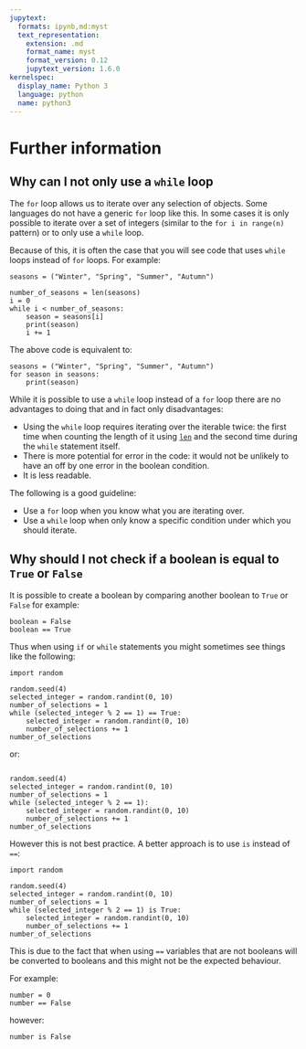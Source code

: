 ```yaml
---
jupytext:
  formats: ipynb,md:myst
  text_representation:
    extension: .md
    format_name: myst
    format_version: 0.12
    jupytext_version: 1.6.0
kernelspec:
  display_name: Python 3
  language: python
  name: python3
---
```


# Further information

## Why can I not only use a `while` loop

The `for` loop allows us to iterate over any selection of objects. Some
languages do not have a generic `for` loop like this. In some cases it is only
possible to iterate over a set of integers (similar to the `for i in range(n)`
pattern) or to only use a `while` loop.

Because of this, it is often the case that you will see code that uses `while`
loops instead of `for` loops. For example:

```{code-cell} ipython3
seasons = ("Winter", "Spring", "Summer", "Autumn")

number_of_seasons = len(seasons)
i = 0
while i < number_of_seasons:
    season = seasons[i]
    print(season)
    i += 1
```

The above code is equivalent to:

```{code-cell} ipython3
seasons = ("Winter", "Spring", "Summer", "Autumn")
for season in seasons:
    print(season)
```

While it is possible to use a `while` loop instead of a `for` loop there are no
advantages to doing that and in fact only disadvantages:

- Using the `while` loop requires iterating over the iterable twice: the first
  time when counting the length of it using [`len`](find_the_number_of_elements_in_an_iterable) and the second time during the
  `while` statement itself.
- There is more potential for error in the code: it would not be unlikely to
  have an off by one error in the boolean condition.
- It is less readable.

The following is a good guideline:

- Use a `for` loop when you know what you are iterating over.
- Use a `while` loop when only know a specific condition under which you should
  iterate.

## Why should I not check if a boolean is equal to `True` or `False`

It is possible to create a boolean by comparing another boolean to `True` or
`False` for example:

```{code-cell} ipython3
boolean = False
boolean == True
```

Thus when using `if` or `while` statements you might sometimes see things like
the following:

```{code-cell} ipython3
import random

random.seed(4)
selected_integer = random.randint(0, 10)
number_of_selections = 1
while (selected_integer % 2 == 1) == True:
    selected_integer = random.randint(0, 10)
    number_of_selections += 1
number_of_selections
```

or:

```{code-cell} ipython3

random.seed(4)
selected_integer = random.randint(0, 10)
number_of_selections = 1
while (selected_integer % 2 == 1):
    selected_integer = random.randint(0, 10)
    number_of_selections += 1
number_of_selections
```

However this is not best practice. A better approach is to use `is` instead of
`==`:

```{code-cell} ipython3
import random

random.seed(4)
selected_integer = random.randint(0, 10)
number_of_selections = 1
while (selected_integer % 2 == 1) is True:
    selected_integer = random.randint(0, 10)
    number_of_selections += 1
number_of_selections
```

This is due to the fact that when using `==` variables that are not booleans
will be converted to booleans and this might not be the expected behaviour.

For example:

```{code-cell} ipython3
number = 0
number == False
```

however:

```{code-cell} ipython3
number is False
```
